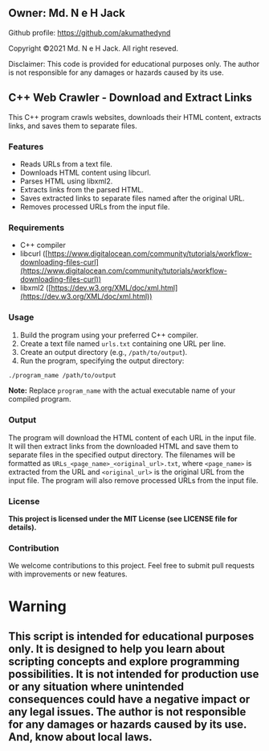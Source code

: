 ## Owner: Md. N e H Jack ##

Github profile: https://github.com/akumathedynd

Copyright ©2021 Md. N e H Jack. All right reseved.
 
Disclaimer: This code is provided for educational purposes only. The author is not responsible for any damages or hazards caused by its use.

## C++ Web Crawler - Download and Extract Links

This C++ program crawls websites, downloads their HTML content, extracts links, and saves them to separate files.

### Features

* Reads URLs from a text file.
* Downloads HTML content using libcurl.
* Parses HTML using libxml2.
* Extracts links from the parsed HTML.
* Saves extracted links to separate files named after the original URL. 
* Removes processed URLs from the input file.

### Requirements

* C++ compiler
* libcurl ([https://www.digitalocean.com/community/tutorials/workflow-downloading-files-curl](https://www.digitalocean.com/community/tutorials/workflow-downloading-files-curl))
* libxml2 ([https://dev.w3.org/XML/doc/xml.html](https://dev.w3.org/XML/doc/xml.html))

### Usage

1. Build the program using your preferred C++ compiler.
2. Create a text file named `urls.txt` containing one URL per line.
3. Create an output directory (e.g., `/path/to/output`).
4. Run the program, specifying the output directory:

```bash
./program_name /path/to/output
```

**Note:** Replace `program_name` with the actual executable name of your compiled program.

### Output

The program will download the HTML content of each URL in the input file. It will then extract links from the downloaded HTML and save them to separate files in the specified output directory. The filenames will be formatted as `URLs_<page_name>_<original_url>.txt`, where `<page_name>` is extracted from the URL and `<original_url>` is the original URL from the input file. The program will also remove processed URLs from the input file.

### License

**This project is licensed under the MIT License (see LICENSE file for details).**

### Contribution

We welcome contributions to this project. Feel free to submit pull requests with improvements or new features.

# Warning

## This script is intended for educational purposes only. It is designed to help you learn about scripting concepts and explore programming possibilities. It is not intended for production use or any situation where unintended consequences could have a negative impact or any legal issues.  The author is not responsible for any damages or hazards caused by its use. And, know about local laws.
